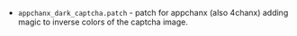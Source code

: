 * `appchanx_dark_captcha.patch` - patch for appchanx (also 4chanx) adding magic to inverse colors of the captcha image. 
